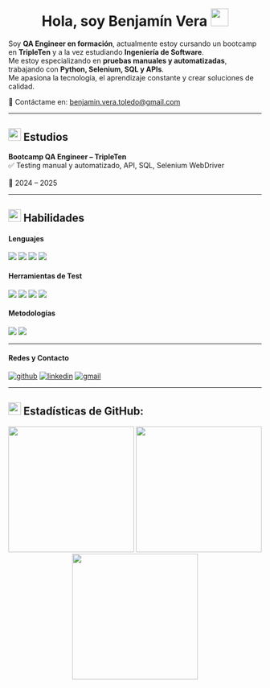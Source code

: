 <h1 align="center"><b>Hola, soy Benjamín Vera </b><img src="https://media.giphy.com/media/hvRJCLFzcasrR4ia7z/giphy.gif" width="35"></h1>  

Soy **QA Engineer en formación**, actualmente estoy cursando un bootcamp en **TripleTen** y a la vez estudiando **Ingeniería de Software**.  
Me estoy especializando en **pruebas manuales y automatizadas**, trabajando con **Python, Selenium, SQL y APIs**.  
Me apasiona la tecnología, el aprendizaje constante y crear soluciones de calidad.  

📩 Contáctame en: <a href="mailto:benjamin.vera.toledo@gmail.com">benjamin.vera.toledo@gmail.com</a>  

---

<h2>
  <img src="https://media4.giphy.com/media/v1.Y2lkPTc5MGI3NjExY3l0cWxnMHdtc2lsYXV5bG9zMmQ5ZHgya3Jrdjc1Zng0a3NlbnRkbSZlcD12MV9pbnRlcm5hbF9naWZfYnlfaWQmY3Q9cw/pGnNhScvs9Udt1WSkA/giphy.gif" width="25px">
  Estudios
</h2>

**Bootcamp QA Engineer – TripleTen** <br/>
✅ Testing manual y automatizado, API, SQL, Selenium WebDriver <br/>  
📅 2024 – 2025 <br/>

---

<h2><img src="https://media.giphy.com/media/QssGEmpkyEOhBCb7e1/giphy.gif" width="25px">  Habilidades</h2>

<h4>Lenguajes</h4>
<span> 
  <img src="https://img.shields.io/badge/Python-3776AB?style=for-the-badge&logo=python&logoColor=white">
  <img src="https://img.shields.io/badge/SQL-003B57?style=for-the-badge&logo=databricks&logoColor=white">
  <img src="https://img.shields.io/badge/HTML5-E34F26?style=for-the-badge&logo=html5&logoColor=white">
  <img src="https://img.shields.io/badge/CSS3-1572B6?style=for-the-badge&logo=css3&logoColor=white">
</span>  

<h4>Herramientas de Test</h4>
<span>
  <img src="https://img.shields.io/badge/Selenium-43B02A?style=for-the-badge&logo=selenium&logoColor=white">
  <img src="https://img.shields.io/badge/Postman-FF6C37?style=for-the-badge&logo=postman&logoColor=white">
  <img src="https://img.shields.io/badge/Pytest-0A9EDC?style=for-the-badge&logo=pytest&logoColor=white">
  <img src="https://img.shields.io/badge/JIRA-0052CC?style=for-the-badge&logo=jira&logoColor=white">
</span>  

<h4>Metodologías</h4>
<span>
  <img src="https://img.shields.io/badge/Scrum-6DB33F?style=for-the-badge&logo=scrumalliance&logoColor=white">
  <img src="https://img.shields.io/badge/Agile-2496ED?style=for-the-badge&logo=agile&logoColor=white">
</span>

---

<h4> Redes y Contacto</h4>
<p>
<a href="https://github.com/Benjamin-vera-QA" target="_blank"><img alt="github"  src="https://img.shields.io/badge/GitHub-181717?style=for-the-badge&logo=github&logoColor=white"></a>
<a href="https://www.linkedin.com/in/benjamin-vera-qa" target="_blank"><img  alt="linkedin"  src="https://img.shields.io/badge/LinkedIn-0A66C2?style=for-the-badge&logo=linkedin&logoColor=white"></a>
<a href="mailto:benjamin.vera.toledo@gmail.com" target="_blank"><img  alt="gmail"  src="https://img.shields.io/badge/Gmail-D14836?style=for-the-badge&logo=gmail&logoColor=white"></a>
</p>

---

<h2><img src="https://media.giphy.com/media/cj87CxfRtrUifF3Ryk/giphy.gif" width="25px">  Estadísticas de GitHub:</h2>  

<div align="center">
 <img src="https://github-readme-stats.vercel.app/api?username=benjavt&show_icons=true&theme=tokyonight&locale=es&custom_title=Estadísticas%20de%20Benjamín" height="250"/>
  <img src="https://github-readme-streak-stats.herokuapp.com/?user=benjavt&theme=material-palenight" height="250"/>
  <img src="https://github-readme-stats.vercel.app/api/top-langs/?username=benjavt&layout=compact&theme=tokyonight&hide_border=false" height="250" />
</div>



